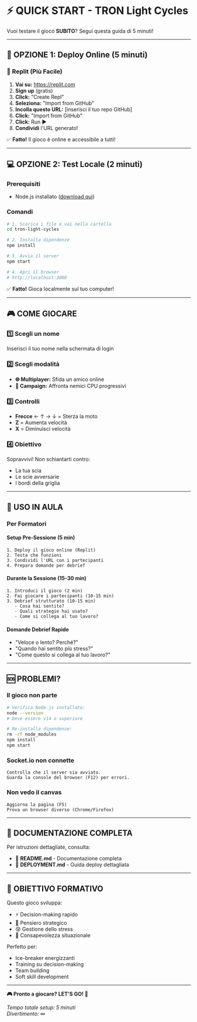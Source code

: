 # ⚡ QUICK START - TRON Light Cycles

Vuoi testare il gioco **SUBITO**? Segui questa guida di 5 minuti!

---

## 🚀 OPZIONE 1: Deploy Online (5 minuti)

### 📱 Replit (Più Facile)

1. **Vai su:** https://replit.com
2. **Sign up** (gratis)
3. **Click:** "Create Repl"
4. **Seleziona:** "Import from GitHub"
5. **Incolla questo URL:** [inserisci il tuo repo GitHub]
6. **Click:** "Import from GitHub"
7. **Click:** Run ▶️
8. **Condividi** l'URL generato!

✅ **Fatto!** Il gioco è online e accessibile a tutti!

---

## 💻 OPZIONE 2: Test Locale (2 minuti)

### Prerequisiti
- Node.js installato ([download qui](https://nodejs.org))

### Comandi
```bash
# 1. Scarica i file e vai nella cartella
cd tron-light-cycles

# 2. Installa dipendenze
npm install

# 3. Avvia il server
npm start

# 4. Apri il browser
# http://localhost:3000
```

✅ **Fatto!** Gioca localmente sul tuo computer!

---

## 🎮 COME GIOCARE

### 1️⃣ **Scegli un nome**
Inserisci il tuo nome nella schermata di login

### 2️⃣ **Scegli modalità**
- **🌐 Multiplayer:** Sfida un amico online
- **🎯 Campaign:** Affronta nemici CPU progressivi

### 3️⃣ **Controlli**
- **Frecce** ← ↑ → ↓ = Sterza la moto
- **Z** = Aumenta velocità
- **X** = Diminuisci velocità

### 4️⃣ **Obiettivo**
Sopravvivi! Non schiantarti contro:
- La tua scia
- Le scie avversarie  
- I bordi della griglia

---

## 🧠 USO IN AULA

### Per Formatori

#### Setup Pre-Sessione (5 min)
```
1. Deploy il gioco online (Replit)
2. Testa che funzioni
3. Condividi l'URL con i partecipanti
4. Prepara domande per debrief
```

#### Durante la Sessione (15-30 min)
```
1. Introduci il gioco (2 min)
2. Fai giocare i partecipanti (10-15 min)
3. Debrief strutturato (10-15 min)
   - Cosa hai sentito?
   - Quali strategie hai usato?
   - Come si collega al tuo lavoro?
```

#### Domande Debrief Rapide
- "Veloce o lento? Perché?"
- "Quando hai sentito più stress?"
- "Come questo si collega al tuo lavoro?"

---

## 🆘 PROBLEMI?

### Il gioco non parte
```bash
# Verifica Node.js installato:
node --version
# Deve essere v14 o superiore

# Re-installa dipendenze:
rm -rf node_modules
npm install
npm start
```

### Socket.io non connette
```
Controlla che il server sia avviato.
Guarda la console del browser (F12) per errori.
```

### Non vedo il canvas
```
Aggiorna la pagina (F5)
Prova un browser diverso (Chrome/Firefox)
```

---

## 📖 DOCUMENTAZIONE COMPLETA

Per istruzioni dettagliate, consulta:
- 📘 **README.md** - Documentazione completa
- 🚀 **DEPLOYMENT.md** - Guida deploy dettagliata

---

## 🎯 OBIETTIVO FORMATIVO

Questo gioco sviluppa:
- ⚡ Decision-making rapido
- 🧠 Pensiero strategico
- 😰 Gestione dello stress
- 🎯 Consapevolezza situazionale

Perfetto per:
- Ice-breaker energizzanti
- Training su decision-making
- Team building
- Soft skill development

---

**🎮 Pronto a giocare? LET'S GO! 🚀**

*Tempo totale setup: 5 minuti*  
*Divertimento: ∞*
